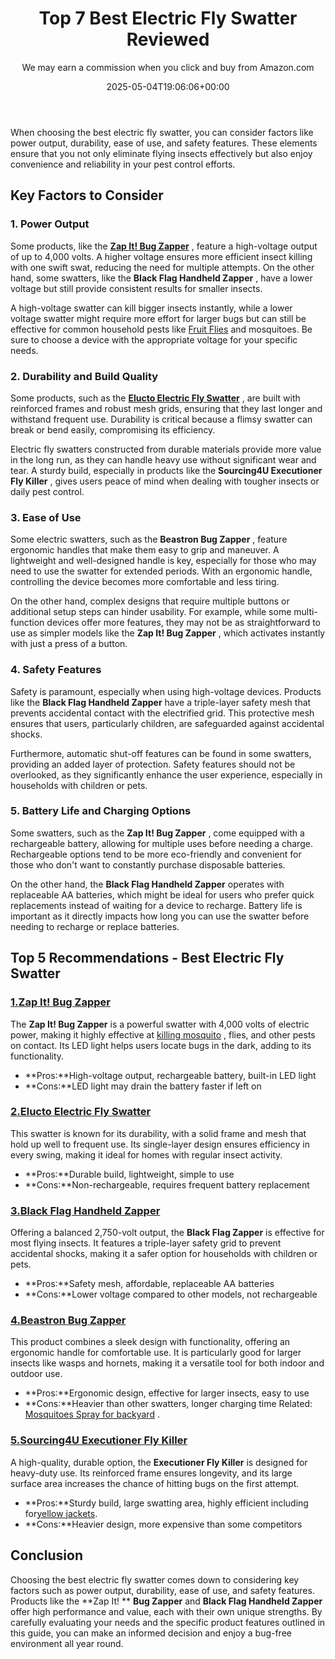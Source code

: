 ﻿---
author: We may earn a commission when you click and buy from Amazon.com
layout: post
title: Top 7 Best Electric Fly Swatter Reviewed
date: '2025-05-04T19:06:06+00:00'
categories:
- Flies
- Product Reviews
tags: []
slug: /best-electric-fly-swatter/
lastmod: 2025-05-07T12:21:23+03:00
---

When choosing the best electric fly swatter, you can consider factors like power output, durability, ease of use, and safety features. These elements ensure that you not only eliminate flying insects effectively but also enjoy convenience and reliability in your pest control efforts.
## Key Factors to Consider
### 1. Power Output
Some products, like the
[**Zap It! Bug Zapper**](https://www.amazon.com/dp/B0859Q3DQ2/?tag=p-policy-20)
, feature a high-voltage output of up to 4,000 volts. A higher voltage ensures more efficient insect killing with one swift swat, reducing the need for multiple attempts. On the other hand, some swatters, like the
**Black Flag Handheld Zapper**
, have a lower voltage but still provide consistent results for smaller insects.

A high-voltage swatter can kill bigger insects instantly, while a lower voltage swatter might require more effort for larger bugs but can still be effective for common household pests like
[Fruit Flies](https://entomology.ca.uky.edu/ef621)
and mosquitoes. Be sure to choose a device with the appropriate voltage for your specific needs.
### 2. Durability and Build Quality
Some products, such as the
[**Elucto Electric Fly Swatter**](https://www.amazon.com/dp/B01F3N8A4Q/?tag=p-policy-20)
, are built with reinforced frames and robust mesh grids, ensuring that they last longer and withstand frequent use. Durability is critical because a flimsy swatter can break or bend easily, compromising its efficiency.

Electric fly swatters constructed from durable materials provide more value in the long run, as they can handle heavy use without significant wear and tear. A sturdy build, especially in products like the
**Sourcing4U Executioner Fly Killer**
, gives users peace of mind when dealing with tougher insects or daily pest control.
### 3. Ease of Use
Some electric swatters, such as the
**Beastron Bug Zapper**
, feature ergonomic handles that make them easy to grip and maneuver. A lightweight and well-designed handle is key, especially for those who may need to use the swatter for extended periods. With an ergonomic handle, controlling the device becomes more comfortable and less tiring.

On the other hand, complex designs that require multiple buttons or additional setup steps can hinder usability. For example, while some multi-function devices offer more features, they may not be as straightforward to use as simpler models like the
**Zap It! Bug Zapper**
, which activates instantly with just a press of a button.
### 4. Safety Features
Safety is paramount, especially when using high-voltage devices. Products like the
**Black Flag Handheld Zapper**
have a triple-layer safety mesh that prevents accidental contact with the electrified grid. This protective mesh ensures that users, particularly children, are safeguarded against accidental shocks.

Furthermore, automatic shut-off features can be found in some swatters, providing an added layer of protection. Safety features should not be overlooked, as they significantly enhance the user experience, especially in households with children or pets.
### 5. Battery Life and Charging Options
Some swatters, such as the
**Zap It! Bug Zapper**
, come equipped with a rechargeable battery, allowing for multiple uses before needing a charge. Rechargeable options tend to be more eco-friendly and convenient for those who don't want to constantly purchase disposable batteries.

On the other hand, the
**Black Flag Handheld Zapper**
operates with replaceable AA batteries, which might be ideal for users who prefer quick replacements instead of waiting for a device to recharge. Battery life is important as it directly impacts how long you can use the swatter before needing to recharge or replace batteries.
## Top 5 Recommendations - Best Electric Fly Swatter
### [1.**Zap It! Bug Zapper**](https://www.amazon.com/dp/B0859Q3DQ2/?tag=p-policy-20)
The
**Zap It! Bug Zapper**
is a powerful swatter with 4,000 volts of electric power, making it highly effective at
[killing mosquito](https://pestpolicy.com/best-mosquito-trap/)
, flies, and other pests on contact. Its LED light helps users locate bugs in the dark, adding to its functionality.
- **Pros:**High-voltage output, rechargeable battery, built-in LED light
- **Cons:**LED light may drain the battery faster if left on
### [2.**Elucto Electric Fly Swatter**](https://www.amazon.com/dp/B01F3N8A4Q/?tag=p-policy-20)
This swatter is known for its durability, with a solid frame and mesh that hold up well to frequent use. Its single-layer design ensures efficiency in every swing, making it ideal for homes with regular insect activity.
- **Pros:**Durable build, lightweight, simple to use
- **Cons:**Non-rechargeable, requires frequent battery replacement
### [3.**Black Flag Handheld Zapper**](https://www.amazon.com/dp/B07N2K9KYT/?tag=p-policy-20)
Offering a balanced 2,750-volt output, the
**Black Flag Zapper**
is effective for most flying insects. It features a triple-layer safety grid to prevent accidental shocks, making it a safer option for households with children or pets.
- **Pros:**Safety mesh, affordable, replaceable AA batteries
- **Cons:**Lower voltage compared to other models, not rechargeable
### [4.**Beastron Bug Zapper**](https://www.amazon.com/dp/B073BX345P/?tag=p-policy-20)
This product combines a sleek design with functionality, offering an ergonomic handle for comfortable use. It is particularly good for larger insects like wasps and hornets, making it a versatile tool for both indoor and outdoor use.
- **Pros:**Ergonomic design, effective for larger insects, easy to use
- **Cons:**Heavier than other swatters, longer charging time
Related:
[Mosquitoes Spray for backyard](https://pestpolicy.com/best-mosquito-yard-spray/)
.
### [5.**Sourcing4U Executioner Fly Killer**](https://www.amazon.com/dp/B000MU2MJA/?tag=p-policy-20)
A high-quality, durable option, the
**Executioner Fly Killer**
is designed for heavy-duty use. Its reinforced frame ensures longevity, and its large surface area increases the chance of hitting bugs on the first attempt.
- **Pros:**Sturdy build, large swatting area, highly efficient including for[yellow jackets](https://pestpolicy.com/best-spray-for-yellow-jackets/).
- **Cons:**Heavier design, more expensive than some competitors
## Conclusion
Choosing the best electric fly swatter comes down to considering key factors such as power output, durability, ease of use, and safety features. Products like the
**Zap It! **
**Bug Zapper**
and
**Black Flag Handheld Zapper**
offer high performance and value, each with their own unique strengths. By carefully evaluating your needs and the specific product features outlined in this guide, you can make an informed decision and enjoy a bug-free environment all year round.